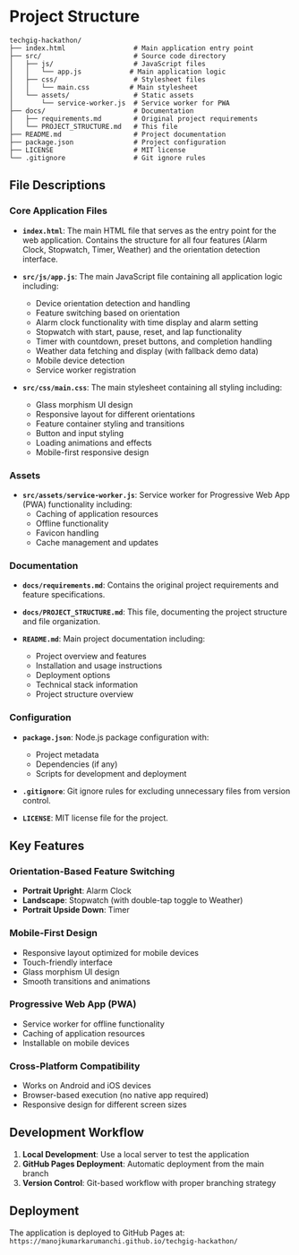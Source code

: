 # Project Structure

```
techgig-hackathon/
├── index.html                 # Main application entry point
├── src/                       # Source code directory
│   ├── js/                    # JavaScript files
│   │   └── app.js            # Main application logic
│   ├── css/                   # Stylesheet files
│   │   └── main.css          # Main stylesheet
│   └── assets/                # Static assets
│       └── service-worker.js  # Service worker for PWA
├── docs/                      # Documentation
│   ├── requirements.md        # Original project requirements
│   └── PROJECT_STRUCTURE.md   # This file
├── README.md                  # Project documentation
├── package.json               # Project configuration
├── LICENSE                    # MIT license
└── .gitignore                 # Git ignore rules
```

## File Descriptions

### Core Application Files

- **`index.html`**: The main HTML file that serves as the entry point for the web application. Contains the structure for all four features (Alarm Clock, Stopwatch, Timer, Weather) and the orientation detection interface.

- **`src/js/app.js`**: The main JavaScript file containing all application logic including:
  - Device orientation detection and handling
  - Feature switching based on orientation
  - Alarm clock functionality with time display and alarm setting
  - Stopwatch with start, pause, reset, and lap functionality
  - Timer with countdown, preset buttons, and completion handling
  - Weather data fetching and display (with fallback demo data)
  - Mobile device detection
  - Service worker registration

- **`src/css/main.css`**: The main stylesheet containing all styling including:
  - Glass morphism UI design
  - Responsive layout for different orientations
  - Feature container styling and transitions
  - Button and input styling
  - Loading animations and effects
  - Mobile-first responsive design

### Assets

- **`src/assets/service-worker.js`**: Service worker for Progressive Web App (PWA) functionality including:
  - Caching of application resources
  - Offline functionality
  - Favicon handling
  - Cache management and updates

### Documentation

- **`docs/requirements.md`**: Contains the original project requirements and feature specifications.

- **`docs/PROJECT_STRUCTURE.md`**: This file, documenting the project structure and file organization.

- **`README.md`**: Main project documentation including:
  - Project overview and features
  - Installation and usage instructions
  - Deployment options
  - Technical stack information
  - Project structure overview

### Configuration

- **`package.json`**: Node.js package configuration with:
  - Project metadata
  - Dependencies (if any)
  - Scripts for development and deployment

- **`.gitignore`**: Git ignore rules for excluding unnecessary files from version control.

- **`LICENSE`**: MIT license file for the project.

## Key Features

### Orientation-Based Feature Switching
- **Portrait Upright**: Alarm Clock
- **Landscape**: Stopwatch (with double-tap toggle to Weather)
- **Portrait Upside Down**: Timer

### Mobile-First Design
- Responsive layout optimized for mobile devices
- Touch-friendly interface
- Glass morphism UI design
- Smooth transitions and animations

### Progressive Web App (PWA)
- Service worker for offline functionality
- Caching of application resources
- Installable on mobile devices

### Cross-Platform Compatibility
- Works on Android and iOS devices
- Browser-based execution (no native app required)
- Responsive design for different screen sizes

## Development Workflow

1. **Local Development**: Use a local server to test the application
2. **GitHub Pages Deployment**: Automatic deployment from the main branch
3. **Version Control**: Git-based workflow with proper branching strategy

## Deployment

The application is deployed to GitHub Pages at:
`https://manojkumarkarumanchi.github.io/techgig-hackathon/` 